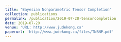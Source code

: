 ```yaml
---
title: "Bayesian Nonparametric Tensor Completion"
collection: publications
permalink: /publication/2019-07-20-tensorcompletion
date: 2019-07-20
venue: 'URL: http://www.judekong.ca'
paperurl: 'http://www.judekong.ca/files/TNBNP.pdf'
---
```

